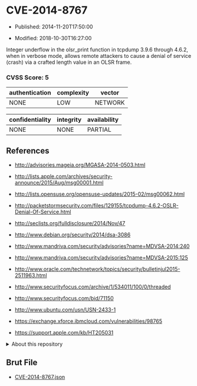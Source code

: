 # CVE-2014-8767

- Published: 2014-11-20T17:50:00

- Modified: 2018-10-30T16:27:00

Integer underflow in the olsr_print function in tcpdump 3.9.6 through 4.6.2, when in verbose mode, allows remote attackers to cause a denial of service (crash) via a crafted length value in an OLSR frame.

### CVSS Score: **5**

| authentication | complexity | vector |
| --- | --- | --- |
| NONE | LOW | NETWORK |

| confidentiality | integrity | availability |
| --- | --- | --- |
| NONE | NONE | PARTIAL |

## References

* http://advisories.mageia.org/MGASA-2014-0503.html

* http://lists.apple.com/archives/security-announce/2015/Aug/msg00001.html

* http://lists.opensuse.org/opensuse-updates/2015-02/msg00062.html

* http://packetstormsecurity.com/files/129155/tcpdump-4.6.2-OSLR-Denial-Of-Service.html

* http://seclists.org/fulldisclosure/2014/Nov/47

* http://www.debian.org/security/2014/dsa-3086

* http://www.mandriva.com/security/advisories?name=MDVSA-2014:240

* http://www.mandriva.com/security/advisories?name=MDVSA-2015:125

* http://www.oracle.com/technetwork/topics/security/bulletinjul2015-2511963.html

* http://www.securityfocus.com/archive/1/534011/100/0/threaded

* http://www.securityfocus.com/bid/71150

* http://www.ubuntu.com/usn/USN-2433-1

* https://exchange.xforce.ibmcloud.com/vulnerabilities/98765

* https://support.apple.com/kb/HT205031

<details>
<summary>About this repository</summary> 

  This repository is part of the project [Live Hack CVE](https://github.com/Live-Hack-CVE). Main website can be found [www.live-hack.org](https://www.live-hack.org) 
  
  Made by [Sn0wAlice](https://github.com/Sn0wAlice) for the people that care about security and need to have a feed of the latest CVEs. Hope you enjoy it, don't forget to star the repo and follow me on [Twitter](https://twitter.com/Sn0wAlice) and [Github](https://github.com/Sn0wAlice). And that is my [personnal website](https://www.alice-snow.me/)

  - [Home Page](https://github.com/Live-Hack-CVE)
  - [Framework](https://github.com/Live-Hack-CVE/cve-framework)
  - [CVE database](https://github.com/Live-Hack-CVE/full_database)
  - [Changelog](https://github.com/Live-Hack-CVE/Changelog)
</details>

## Brut File

* [CVE-2014-8767.json](https://raw.githubusercontent.com/Live-Hack-CVE/full_database/main/cves/2014/CVE-2014-8767.json)

